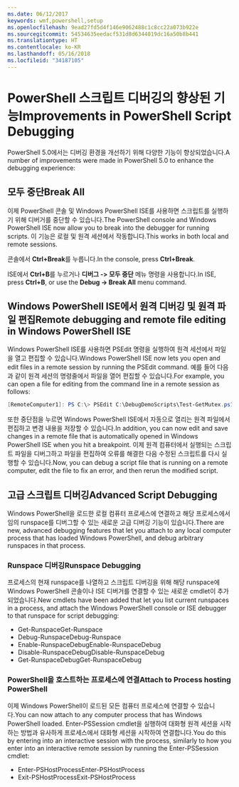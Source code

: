 ```yaml
---
ms.date: 06/12/2017
keywords: wmf,powershell,setup
ms.openlocfilehash: 9ead27fd5d4f146e9062488c1c8cc22a073b922e
ms.sourcegitcommit: 54534635eedacf531d8d6344019dc16a50b8b441
ms.translationtype: HT
ms.contentlocale: ko-KR
ms.lasthandoff: 05/16/2018
ms.locfileid: "34187105"
---
```

# <a name="improvements-in-powershell-script-debugging"></a><span data-ttu-id="bcac7-102">PowerShell 스크립트 디버깅의 향상된 기능</span><span class="sxs-lookup"><span data-stu-id="bcac7-102">Improvements in PowerShell Script Debugging</span></span>

<span data-ttu-id="bcac7-103">PowerShell 5.0에서는 디버깅 환경을 개선하기 위해 다양한 기능이 향상되었습니다.</span><span class="sxs-lookup"><span data-stu-id="bcac7-103">A number of improvements were made in PowerShell 5.0 to enhance the debugging experience:</span></span>

## <a name="break-all"></a><span data-ttu-id="bcac7-104">모두 중단</span><span class="sxs-lookup"><span data-stu-id="bcac7-104">Break All</span></span>

<span data-ttu-id="bcac7-105">이제 PowerShell 콘솔 및 Windows PowerShell ISE를 사용하면 스크립트를 실행하기 위해 디버거를 중단할 수 있습니다.</span><span class="sxs-lookup"><span data-stu-id="bcac7-105">The PowerShell console and Windows PowerShell ISE now allow you to break into the debugger for running scripts.</span></span> <span data-ttu-id="bcac7-106">이 기능은 로컬 및 원격 세션에서 작동합니다.</span><span class="sxs-lookup"><span data-stu-id="bcac7-106">This works in both local and remote sessions.</span></span>

<span data-ttu-id="bcac7-107">콘솔에서 **Ctrl+Break**를 누릅니다.</span><span class="sxs-lookup"><span data-stu-id="bcac7-107">In the console, press **Ctrl+Break**.</span></span>

<span data-ttu-id="bcac7-108">ISE에서 **Ctrl+B**를 누르거나 **디버그 -> 모두 중단** 메뉴 명령을 사용합니다.</span><span class="sxs-lookup"><span data-stu-id="bcac7-108">In ISE, press **Ctrl+B**, or use the **Debug -> Break All** menu command.</span></span>

## <a name="remote-debugging-and-remote-file-editing-in-windows-powershell-ise"></a><span data-ttu-id="bcac7-109">Windows PowerShell ISE에서 원격 디버깅 및 원격 파일 편집</span><span class="sxs-lookup"><span data-stu-id="bcac7-109">Remote debugging and remote file editing in Windows PowerShell ISE</span></span>

<span data-ttu-id="bcac7-110">Windows PowerShell ISE를 사용하면 PSEdit 명령을 실행하여 원격 세션에서 파일을 열고 편집할 수 있습니다.</span><span class="sxs-lookup"><span data-stu-id="bcac7-110">Windows PowerShell ISE now lets you open and edit files in a remote session by running the PSEdit command.</span></span>
<span data-ttu-id="bcac7-111">예를 들어 다음과 같이 원격 세션의 명령줄에서 파일을 열어 편집할 수 있습니다.</span><span class="sxs-lookup"><span data-stu-id="bcac7-111">For example, you can open a file for editing from the command line in a remote session as follows:</span></span>

```powershell
[RemoteComputer1]: PS C:\> PSEdit C:\DebugDemoScripts\Test-GetMutex.ps1
```

<span data-ttu-id="bcac7-112">또한 중단점을 누르면 Windows PowerShell ISE에서 자동으로 열리는 원격 파일에서 편집하고 변경 내용을 저장할 수 있습니다.</span><span class="sxs-lookup"><span data-stu-id="bcac7-112">In addition, you can now edit and save changes in a remote file that is automatically opened in Windows PowerShell ISE when you hit a breakpoint.</span></span>
<span data-ttu-id="bcac7-113">이제 원격 컴퓨터에서 실행되는 스크립트 파일을 디버그하고 파일을 편집하여 오류를 해결한 다음 수정된 스크립트를 다시 실행할 수 있습니다.</span><span class="sxs-lookup"><span data-stu-id="bcac7-113">Now, you can debug a script file that is running on a remote computer, edit the file to fix an error, and then rerun the modified script.</span></span>

## <a name="advanced-script-debugging"></a><span data-ttu-id="bcac7-114">고급 스크립트 디버깅</span><span class="sxs-lookup"><span data-stu-id="bcac7-114">Advanced Script Debugging</span></span>

<span data-ttu-id="bcac7-115">Windows PowerShell을 로드한 로컬 컴퓨터 프로세스에 연결하고 해당 프로세스에서 임의 runspace를 디버그할 수 있는 새로운 고급 디버깅 기능이 있습니다.</span><span class="sxs-lookup"><span data-stu-id="bcac7-115">There are new, advanced debugging features that let you attach to any local computer process that has loaded Windows PowerShell, and debug arbitrary runspaces in that process.</span></span>

### <a name="runspace-debugging"></a><span data-ttu-id="bcac7-116">Runspace 디버깅</span><span class="sxs-lookup"><span data-stu-id="bcac7-116">Runspace Debugging</span></span>

<span data-ttu-id="bcac7-117">프로세스의 현재 runspace를 나열하고 스크립트 디버깅을 위해 해당 runspace에 Windows PowerShell 콘솔이나 ISE 디버거를 연결할 수 있는 새로운 cmdlet이 추가되었습니다.</span><span class="sxs-lookup"><span data-stu-id="bcac7-117">New cmdlets have been added that let you list current runspaces in a process, and attach the Windows PowerShell console or ISE debugger to that runspace for script debugging:</span></span>

-   <span data-ttu-id="bcac7-118">Get-Runspace</span><span class="sxs-lookup"><span data-stu-id="bcac7-118">Get-Runspace</span></span>
-   <span data-ttu-id="bcac7-119">Debug-Runspace</span><span class="sxs-lookup"><span data-stu-id="bcac7-119">Debug-Runspace</span></span>
-   <span data-ttu-id="bcac7-120">Enable-RunspaceDebug</span><span class="sxs-lookup"><span data-stu-id="bcac7-120">Enable-RunspaceDebug</span></span>
-   <span data-ttu-id="bcac7-121">Disable-RunspaceDebug</span><span class="sxs-lookup"><span data-stu-id="bcac7-121">Disable-RunspaceDebug</span></span>
-   <span data-ttu-id="bcac7-122">Get-RunspaceDebug</span><span class="sxs-lookup"><span data-stu-id="bcac7-122">Get-RunspaceDebug</span></span>

### <a name="attach-to-process-hosting-powershell"></a><span data-ttu-id="bcac7-123">PowerShell을 호스트하는 프로세스에 연결</span><span class="sxs-lookup"><span data-stu-id="bcac7-123">Attach to Process hosting PowerShell</span></span>

<span data-ttu-id="bcac7-124">이제 Windows PowerShell이 로드된 모든 컴퓨터 프로세스에 연결할 수 있습니다.</span><span class="sxs-lookup"><span data-stu-id="bcac7-124">You can now attach to any computer process that has Windows PowerShell loaded.</span></span> <span data-ttu-id="bcac7-125">Enter-PSSession cmdlet을 실행하여 대화형 원격 세션을 시작하는 방법과 유사하게 프로세스에서 대화형 세션을 시작하여 연결합니다.</span><span class="sxs-lookup"><span data-stu-id="bcac7-125">You do this by entering into an interactive session with the process, similarly to how you enter into an interactive remote session by running the Enter-PSSession cmdlet:</span></span>

-   <span data-ttu-id="bcac7-126">Enter-PSHostProcess</span><span class="sxs-lookup"><span data-stu-id="bcac7-126">Enter-PSHostProcess</span></span>
-   <span data-ttu-id="bcac7-127">Exit-PSHostProcess</span><span class="sxs-lookup"><span data-stu-id="bcac7-127">Exit-PSHostProcess</span></span>
